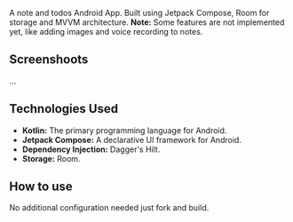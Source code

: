 A note and todos Android App. Built using Jetpack Compose, Room for storage and MVVM architecture.
**Note:** Some features are not implemented yet, like adding images and voice recording to notes.



## Screenshoots
...


## Technologies Used

- **Kotlin:** The primary programming language for Android.
- **Jetpack Compose:** A declarative UI framework for Android.
- **Dependency Injection:** Dagger's Hilt.
- **Storage:** Room.


## How to use

No additional configuration needed just fork and build.